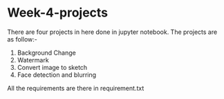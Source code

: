 # Week-4-projects
There are four projects in here done in jupyter notebook.
The projects are as follow:-
1. Background Change
2. Watermark
3. Convert image to sketch
4. Face detection and blurring

All the requirements are there in requirement.txt
